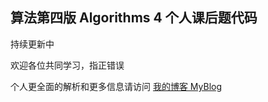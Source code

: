 ## 算法第四版 Algorithms 4 个人课后题代码
持续更新中


欢迎各位共同学习，指正错误

个人更全面的解析和更多信息请访问 [我的博客 MyBlog](https://pants.fakesheep.xyz)

